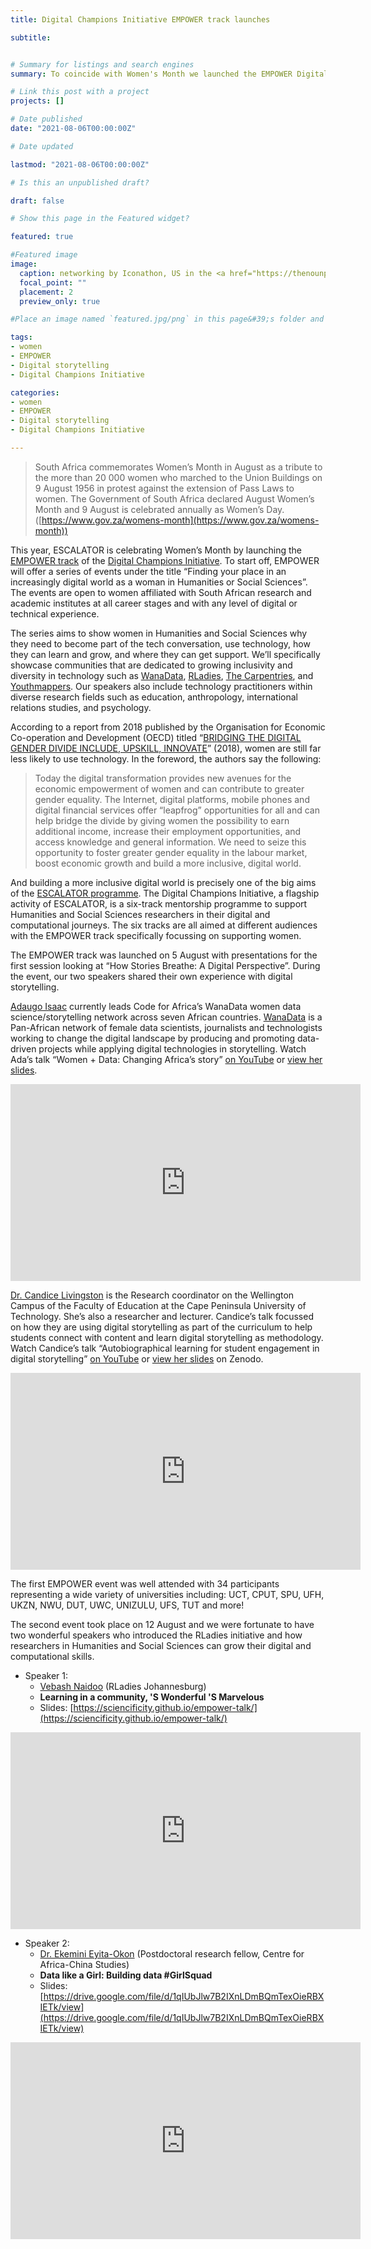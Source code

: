 ```yaml
---
title: Digital Champions Initiative EMPOWER track launches

subtitle:


# Summary for listings and search engines
summary: To coincide with Women's Month we launched the EMPOWER Digital Champions track this month.

# Link this post with a project
projects: []

# Date published
date: "2021-08-06T00:00:00Z"

# Date updated

lastmod: "2021-08-06T00:00:00Z"

# Is this an unpublished draft?

draft: false

# Show this page in the Featured widget?

featured: true

#Featured image
image:
  caption: networking by Iconathon, US in the <a href="https://thenounproject.com/Iconathon1/collection/redefining-women">Redefining Women Collection</a>
  focal_point: ""
  placement: 2
  preview_only: true

#Place an image named `featured.jpg/png` in this page&#39;s folder and customize its options here.

tags:
- women
- EMPOWER
- Digital storytelling
- Digital Champions Initiative

categories:
- women
- EMPOWER
- Digital storytelling
- Digital Champions Initiative

---
```



> South Africa commemorates Women’s Month in August as a tribute to the more than 20 000 women who marched to the Union Buildings on 9 August 1956 in protest against the extension of Pass Laws to women. The Government of South Africa declared August Women’s Month and 9 August is celebrated annually as Women’s Day. ([https://www.gov.za/womens-month](https://www.gov.za/womens-month))


This year, ESCALATOR is celebrating Women’s Month by launching the [EMPOWER track](https://escalator.sadilar.org/champions/empower) of the [Digital Champions Initiative](https://escalator.sadilar.org/champions/overview). To start off, EMPOWER will offer a series of events under the title “Finding your place in an increasingly digital world as a woman in Humanities or Social Sciences”. The events are open to women affiliated with South African research and academic institutes at all career stages and with any level of digital or technical experience. 

The series aims to show women in Humanities and Social Sciences why they need to become part of the tech conversation, use technology, how they can learn and grow, and where they can get support. We’ll specifically showcase communities that are dedicated to growing inclusivity and diversity in technology such as [WanaData](https://medium.com/wanadata-africa), [RLadies](https://rladies.org/), [The Carpentries](https://carpentries.org), and [Youthmappers](https://www.youthmappers.org/). Our speakers also include technology practitioners within diverse research fields such as education, anthropology, international relations studies, and psychology.

According to a report from 2018 published by the Organisation for Economic Co-operation and Development (OECD) titled “[BRIDGING THE DIGITAL GENDER DIVIDE INCLUDE, UPSKILL, INNOVATE](https://www.oecd.org/digital/bridging-the-digital-gender-divide.pdf)” (2018), women are still far less likely to use technology. In the foreword, the authors say the following:

> Today the digital transformation provides new avenues for the economic empowerment of women and can contribute to greater gender equality. The Internet, digital platforms, mobile phones and digital financial services offer “leapfrog” opportunities for all and can help bridge the divide by giving women the possibility to earn additional income, increase their employment opportunities, and access knowledge and general information. We need to seize this opportunity to foster greater gender equality in the labour market, boost economic growth and build a more inclusive, digital world.

And building a more inclusive digital world is precisely one of the big aims of the [ESCALATOR programme](https://escalator.sadilar.org). The Digital Champions Initiative, a flagship activity of ESCALATOR, is a six-track mentorship programme to support Humanities and Social Sciences researchers in their digital and computational journeys. The six tracks are all aimed at different audiences with the EMPOWER track specifically focussing on supporting women.

The EMPOWER track was launched on 5 August with presentations for the first session looking at “How Stories Breathe: A Digital Perspective”. During the event, our two speakers shared their own experience with digital storytelling. 

[Adaugo Isaac](https://www.linkedin.com/in/adaugoonyebuchi/) currently leads Code for Africa’s WanaData women data science/storytelling network across seven African countries. [WanaData](https://medium.com/wanadata-africa) is a Pan-African network of female data scientists, journalists and technologists working to change the digital landscape by producing and promoting data-driven projects while applying digital technologies in storytelling. Watch Ada’s talk “Women + Data: Changing Africa’s story” [on YouTube](https://www.youtube.com/watch?v=Zf2vcungb_E) or [view her slides](https://docs.google.com/presentation/d/e/2PACX-1vSTbKvkOLX8qzWvxTWYWBpuJ8SySybAQQ8KdAY5tuEmO9xn7HTBzzoKe4bjp7_vCNCchHX419x4DR8t/pub?start=false&loop=false&delayms=3000&slide=id.g9046600c8b_0_0).

<iframe width="560" height="315" src="https://www.youtube.com/embed/Zf2vcungb_E" title="YouTube video player" frameborder="0" allow="accelerometer; autoplay; clipboard-write; encrypted-media; gyroscope; picture-in-picture" allowfullscreen></iframe>

[Dr. Candice Livingston](https://sites.google.com/view/drcandicelivingston/home) is the Research coordinator on the Wellington Campus of the Faculty of Education at the Cape Peninsula University of Technology. She’s also a researcher and lecturer. Candice’s talk focussed on how they are using digital storytelling as part of the curriculum to help students connect with content and learn digital storytelling as methodology. Watch Candice’s talk “Autobiographical learning for student engagement in digital storytelling” [on YouTube](https://youtu.be/rakXAc4VF6E) or [view her slides](https://doi.org/10.5281/zenodo.5163072) on Zenodo.

<iframe width="560" height="315" src="https://www.youtube.com/embed/rakXAc4VF6E" title="YouTube video player" frameborder="0" allow="accelerometer; autoplay; clipboard-write; encrypted-media; gyroscope; picture-in-picture" allowfullscreen></iframe>
 
The first EMPOWER event was well attended with 34 participants representing a wide variety of universities including: UCT, CPUT, SPU, UFH, UKZN, NWU, DUT, UWC, UNIZULU, UFS, TUT and more!

The second event took place on 12 August and we were fortunate to have two wonderful speakers who introduced the RLadies initiative and how researchers in Humanities and Social Sciences can grow their digital and computational skills.

- Speaker 1: 
  - [Vebash Naidoo](https://education.rstudio.com/trainers/people/naidoo+vebashini/) (RLadies Johannesburg) 
  - __Learning in a community, 'S Wonderful 'S Marvelous__
  - Slides: [https://sciencificity.github.io/empower-talk/](https://sciencificity.github.io/empower-talk/)

<iframe width="560" height="315" src="https://www.youtube.com/embed/SQtqeNMVAUM" title="YouTube video player" frameborder="0" allow="accelerometer; autoplay; clipboard-write; encrypted-media; gyroscope; picture-in-picture" allowfullscreen></iframe>

- Speaker 2:
  - [Dr. Ekemini Eyita-Okon](https://www.linkedin.com/in/ekemini-eyita-okon-10b77a76/) (Postdoctoral research fellow, Centre for Africa-China Studies)
  - __Data like a Girl: Building data #GirlSquad__
  - Slides: [https://drive.google.com/file/d/1qIUbJlw7B2IXnLDmBQmTexOieRBXIETk/view](https://drive.google.com/file/d/1qIUbJlw7B2IXnLDmBQmTexOieRBXIETk/view)

<iframe width="560" height="315" src="https://www.youtube.com/embed/9EPgWNKdaqY" title="YouTube video player" frameborder="0" allow="accelerometer; autoplay; clipboard-write; encrypted-media; gyroscope; picture-in-picture" allowfullscreen></iframe>